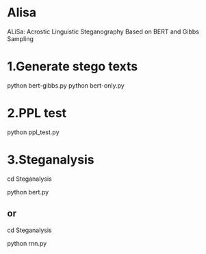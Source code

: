 # Alisa
ALiSa: Acrostic Linguistic Steganography Based on BERT and Gibbs Sampling

# 1.Generate stego texts
python bert-gibbs.py
python bert-only.py

# 2.PPL test
python ppl_test.py

# 3.Steganalysis
cd Steganalysis

python bert.py

## or 

cd Steganalysis

python rnn.py


